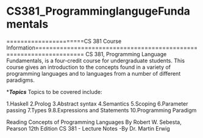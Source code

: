 # CS381_ProgramminglangugeFundamentals

======================CS 381 Course Information====================================================================
CS 381, Programming Language Fundamentals, is a four-credit course for undergraduate students. This course gives an introduction to the concepts found in a variety of programming languages and to languages from a number of different paradigms.

**********Topics*********
Topics to be covered include:

1.Haskell
2.Prolog
3.Abstract syntax
4.Semantics
5.Scoping
6.Parameter passing
7.Types
9.8.Expressions and Statements
10.Programming Paradigm

Reading
Concepts of Programming Languages
By Robert W. Sebesta, Pearson  12th Edition
CS 381 - Lecture Notes -By Dr. Martin Erwig
